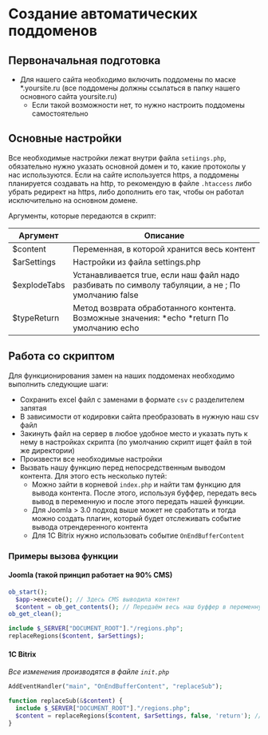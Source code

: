 # Создание автоматических поддоменов

## Первоначальная подготовка
* Для нашего сайта необходимо включить поддомены по маске *.yoursite.ru (все поддомены должны ссылаться в папку нашего основного сайта yoursite.ru)
  * Если такой возможности нет, то нужно настроить поддомены самостоятельно

## Основные настройки
Все необходимые настройки лежат внутри файла `setiings.php`, обязательно нужно указать основной домен и то, какие протоколы у нас используются. Если на сайте используется https, а поддомены планируется создавать на http, то рекомендую в файле `.htaccess` либо убрать редирект на https, либо дополнить его так, чтобы он работал исключительно на основном домене.

Аргументы, которые передаются в скрипт:

| Аргумент     | Описание                                                         |
|--------------|-----------------------------------------------------------------------------------------------------|
| $content     | Переменная, в которой хранится весь контент                                                         |
| $arSettings  | Настройки из файла settings.php                                                                     |
| $explodeTabs | Устанавливается true, если наш файл надо разбивать по символу табуляции, а не ;  По умолчанию false |
| $typeReturn  | Метод возврата обработанного контента. Возможные значения: *echo *return  По умолчанию echo         |


## Работа со скриптом
Для функционирования замен на наших поддоменах необходимо выполнить следующие шаги:
* Сохранить excel файл с заменами в формате `csv` с разделителем запятая
* В зависимости от кодировки сайта преобразовать в нужную наш csv файл
* Закинуть файл на сервер в любое удобное место и указать путь к нему в настройках скрипта (по умолчанию скрипт ищет файл в той же директории)
* Произвести все необходимые настройки
* Вызвать нашу функцию перед непосредственным выводом контента. Для этого есть несколько путей:
  * Можно зайти в корневой `index.php` и найти там функцию для вывода контента. После этого, используя буффер, передать весь вывод в переменную и после этого передать нашей функции.
  * Для Joomla > 3.0 подход выше может не сработать и тогда можно создать плагин, который будет отслеживать событие вывода отрендеренного контента
  * Для 1C Bitrix нужно использовать событие `OnEndBufferContent`

### Примеры вызова функции

#### Joomla (такой принцип работает на 90% CMS)

```php
ob_start();
  $app->execute(); // Здесь CMS выводила контент
  $content = ob_get_contents(); // Передаём весь наш буффер в переменную
ob_get_clean(); 

include $_SERVER["DOCUMENT_ROOT"]."/regions.php";
replaceRegions($content, $arSettings);
```

#### 1C Bitrix
_Все изменения производятся в файле `init.php`_
```php
AddEventHandler("main", "OnEndBufferContent", "replaceSub");

function replaceSub(&$content) {
  include $_SERVER["DOCUMENT_ROOT"]."/regions.php";
  $content = replaceRegions($content, $arSettings, false, 'return'); // Для 1C Bitrix нужно возвращать контент, а не выводить, поэтому последним параметром стоит return
}
```
